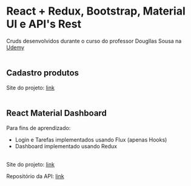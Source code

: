 # React + Redux, Bootstrap, Material UI e API's Rest
Cruds desenvolvidos durante o curso do professor Dougllas Sousa na [Udemy](https://www.udemy.com/course/domine-react-com-redux-2020-bootstrap-material-ui-e-apis-rest/)
<br><br>

## Cadastro produtos

Site do projeto: [link](http://cadastro-produtos.surge.sh/#/)
<br><br>


## React Material Dashboard

Para fins de aprendizado:
- Login e Tarefas implementados usando Flux (apenas Hooks)
- Dashboard implementado usando Redux
<br><br>


Site do projeto: [link](http://react-material-dashboard.surge.sh/)

Repositório da API: [link](https://github.com/cursodsousa/tarefas-api)